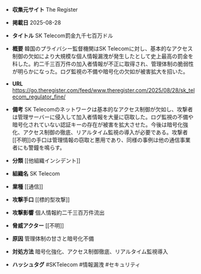 - **収集元サイト**
The Register

- **掲載日**
2025-08-28

- **タイトル**
SK Telecom罰金九千七百万ドル

- **概要**
韓国のプライバシー監督機関はSK Telecomに対し、基本的なアクセス制御の欠如により大規模な個人情報漏洩が発生したとして史上最高の罰金を科した。約二千三百万件の加入者情報が不正に取得され、管理体制の脆弱性が明らかになった。ログ監視の不備や暗号化の欠如が被害拡大を招いた。

- **URL**
https://go.theregister.com/feed/www.theregister.com/2025/08/28/sk_telecom_regulator_fine/

- **備考**
SK Telecomのネットワークは基本的なアクセス制御が欠如し、攻撃者は管理サーバーに侵入して加入者情報を大量に窃取した。ログ監視の不備や暗号化されていない認証キーの存在が被害を拡大させた。今後は暗号化強化、アクセス制御の徹底、リアルタイム監視の導入が必要である。攻撃者[[不明]]の手口は管理情報の窃取と悪用であり、同様の事例は他の通信事業者にも警鐘を鳴らす。

- **分類**
[[他組織インシデント]]

- **組織名**
SK Telecom

- **業種**
[[通信]]

- **攻撃手口**
[[標的型攻撃]]

- **攻撃影響**
個人情報約二千三百万件流出

- **脅威アクター**
[[不明]]

- **原因**
管理体制の甘さと暗号化不備

- **対処方法**
暗号化強化、アクセス制御徹底、リアルタイム監視導入

- **ハッシュタグ**
#SKTelecom #情報漏洩 #セキュリティ
